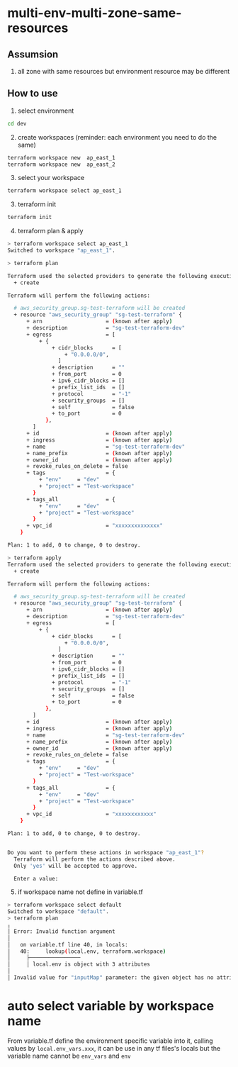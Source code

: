# multi-env-multi-zone-same-resources

## Assumsion
1. all zone with same resources but environment resource may be different

## How to use
1. select environment
```bash
cd dev
```
2. create workspaces (reminder: each environment you need to do the same)
```bash
terraform workspace new  ap_east_1
terraform workspace new  ap_east_2
```
3. select your workspace
```bash
terraform workspace select ap_east_1
```

3. terraform init
```bash
terraform init
```
4. terraform plan & apply
```bash
> terraform workspace select ap_east_1
Switched to workspace "ap_east_1".
```
```bash
> terraform plan

Terraform used the selected providers to generate the following execution plan. Resource actions are indicated with the following symbols:
  + create

Terraform will perform the following actions:

  # aws_security_group.sg-test-terraform will be created
  + resource "aws_security_group" "sg-test-terraform" {
      + arn                    = (known after apply)
      + description            = "sg-test-terraform-dev"
      + egress                 = [
          + {
              + cidr_blocks      = [
                  + "0.0.0.0/0",
                ]
              + description      = ""
              + from_port        = 0
              + ipv6_cidr_blocks = []
              + prefix_list_ids  = []
              + protocol         = "-1"
              + security_groups  = []
              + self             = false
              + to_port          = 0
            },
        ]
      + id                     = (known after apply)
      + ingress                = (known after apply)
      + name                   = "sg-test-terraform-dev"
      + name_prefix            = (known after apply)
      + owner_id               = (known after apply)
      + revoke_rules_on_delete = false
      + tags                   = {
          + "env"     = "dev"
          + "project" = "Test-workspace"
        }
      + tags_all               = {
          + "env"     = "dev"
          + "project" = "Test-workspace"
        }
      + vpc_id                 = "xxxxxxxxxxxxxx"
    }

Plan: 1 to add, 0 to change, 0 to destroy.
```
```bash
> terraform apply
Terraform used the selected providers to generate the following execution plan. Resource actions are indicated with the following symbols:
  + create

Terraform will perform the following actions:

  # aws_security_group.sg-test-terraform will be created
  + resource "aws_security_group" "sg-test-terraform" { 
      + arn                    = (known after apply)    
      + description            = "sg-test-terraform-dev"
      + egress                 = [
          + {
              + cidr_blocks      = [
                  + "0.0.0.0/0",
                ]
              + description      = ""
              + from_port        = 0
              + ipv6_cidr_blocks = []
              + prefix_list_ids  = []
              + protocol         = "-1"
              + security_groups  = []
              + self             = false
              + to_port          = 0
            },
        ]
      + id                     = (known after apply)
      + ingress                = (known after apply)
      + name                   = "sg-test-terraform-dev"
      + name_prefix            = (known after apply)
      + owner_id               = (known after apply)
      + revoke_rules_on_delete = false
      + tags                   = {
          + "env"     = "dev"
          + "project" = "Test-workspace"
        }
      + tags_all               = {
          + "env"     = "dev"
          + "project" = "Test-workspace"
        }
      + vpc_id                 = "xxxxxxxxxxxx"
    }

Plan: 1 to add, 0 to change, 0 to destroy.


Do you want to perform these actions in workspace "ap_east_1"?
  Terraform will perform the actions described above.
  Only 'yes' will be accepted to approve.

  Enter a value:
```
5. if workspace name not define in variable.tf
```bash
> terraform workspace select default
Switched to workspace "default".
> terraform plan
╷
│ Error: Invalid function argument
│
│   on variable.tf line 40, in locals:
│   40:     lookup(local.env, terraform.workspace)
│     ├────────────────
│     │ local.env is object with 3 attributes
│
│ Invalid value for "inputMap" parameter: the given object has no attribute "default".
```


# auto select variable by workspace name

From variable.tf define the environment specific variable into it, calling values by `local.env_vars.xxx`, it can be use in any tf files's locals but the variable name cannot be `env_vars` and `env`